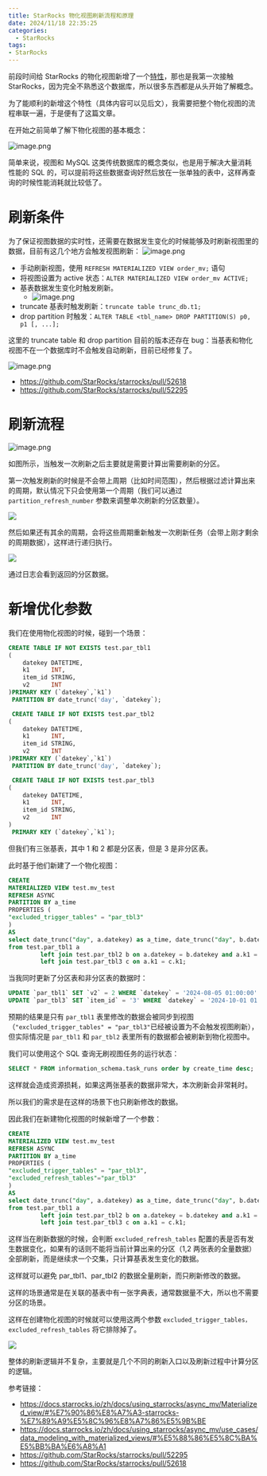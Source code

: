 ```yaml
---
title: StarRocks 物化视图刷新流程和原理
date: 2024/11/18 22:35:25
categories:
  - StarRocks
tags:
- StarRocks
---
```


前段时间给 StarRocks 的物化视图新增了一个[特性](https://github.com/StarRocks/starrocks/pull/50926)，那也是我第一次接触 StarRocks，因为完全不熟悉这个数据库，所以很多东西都是从头开始了解概念。

为了能顺利的新增这个特性（具体内容可以见后文），我需要把整个物化视图的流程串联一遍，于是便有了这篇文章。

在开始之前简单了解下物化视图的基本概念：

![image.png](https://s2.loli.net/2024/11/13/TMAjuUsEZGJiFDS.png)

简单来说，视图和 MySQL 这类传统数据库的概念类似，也是用于解决大量消耗性能的 SQL 的，可以提前将这些数据查询好然后放在一张单独的表中，这样再查询的时候性能消耗就比较低了。

<!--more-->

# 刷新条件

为了保证视图数据的实时性，还需要在数据发生变化的时候能够及时刷新视图里的数据，目前有这几个地方会触发视图刷新：
![image.png](https://s2.loli.net/2024/11/13/vJFQBAyfus5ZwIT.png)

- 手动刷新视图，使用 `REFRESH MATERIALIZED VIEW order_mv;` 语句
- 将视图设置为 active 状态：`ALTER MATERIALIZED VIEW order_mv ACTIVE;`
- 基表数据发生变化时触发刷新。
	- ![image.png](https://s2.loli.net/2024/11/13/6QCojHZEJcUL4t2.png)
- truncate 基表时触发刷新：`truncate table trunc_db.t1;` 
- drop partition 时触发：`ALTER TABLE <tbl_name> DROP PARTITION(S) p0, p1 [, ...];`

这里的 truncate table  和 drop partition 目前的版本还存在 bug：当基表和物化视图不在一个数据库时不会触发自动刷新，目前已经修复了。

![image.png](https://s2.loli.net/2024/11/13/2wtZfnFTUbsHaY4.png)

- https://github.com/StarRocks/starrocks/pull/52618
- https://github.com/StarRocks/starrocks/pull/52295

# 刷新流程
![image.png](https://s2.loli.net/2024/11/14/QljDLmRrx97EIK6.png)


如图所示，当触发一次刷新之后主要就是需要计算出需要刷新的分区。

第一次触发刷新的时候是不会带上周期（比如时间范围），然后根据过滤计算出来的周期，默认情况下只会使用第一个周期（我们可以通过 `partition_refresh_number` 参数来调整单次刷新的分区数量）。

![](https://s2.loli.net/2024/11/14/3QFtkXRfvhCdNrS.png)


然后如果还有其余的周期，会将这些周期重新触发一次刷新任务（会带上刚才剩余的周期数据），这样进行递归执行。

![](https://s2.loli.net/2024/11/15/OqjuMl1LNkWh39g.png)

通过日志会看到返回的分区数据。

# 新增优化参数

我们在使用物化视图的时候，碰到一个场景：
```sql
CREATE TABLE IF NOT EXISTS test.par_tbl1
(
    datekey DATETIME,
    k1      INT,
    item_id STRING,
    v2      INT
)PRIMARY KEY (`datekey`,`k1`)
 PARTITION BY date_trunc('day', `datekey`);

 CREATE TABLE IF NOT EXISTS test.par_tbl2
(
    datekey DATETIME,
    k1      INT,
    item_id STRING,
    v2      INT
)PRIMARY KEY (`datekey`,`k1`)
 PARTITION BY date_trunc('day', `datekey`);

 CREATE TABLE IF NOT EXISTS test.par_tbl3
(
    datekey DATETIME,
    k1      INT,
    item_id STRING,
    v2      INT
)
 PRIMARY KEY (`datekey`,`k1`);
```

但我们有三张基表，其中 1 和 2 都是分区表，但是 3 是非分区表。

此时基于他们新建了一个物化视图：

```sql
CREATE
MATERIALIZED VIEW test.mv_test
REFRESH ASYNC
PARTITION BY a_time
PROPERTIES (
"excluded_trigger_tables" = "par_tbl3"
)
AS
select date_trunc("day", a.datekey) as a_time, date_trunc("day", b.datekey) as b_time,date_trunc("day", c.datekey) as c_time
from test.par_tbl1 a
         left join test.par_tbl2 b on a.datekey = b.datekey and a.k1 = b.k1
         left join test.par_tbl3 c on a.k1 = c.k1;
```



当我同时更新了分区表和非分区表的数据时：

```sql
UPDATE `par_tbl1` SET `v2` = 2 WHERE `datekey` = '2024-08-05 01:00:00' AND `k1` = 3;
UPDATE `par_tbl3` SET `item_id` = '3' WHERE `datekey` = '2024-10-01 01:00:00' AND `k1` = 3;
```

预期的结果是只有 `par_tbl1` 表里修改的数据会被同步到视图（`"excluded_trigger_tables" = "par_tbl3"`已经被设置为不会触发视图刷新），但实际情况是 `par_tbl1` 和 `par_tbl2` 表里所有的数据都会被刷新到物化视图中。

我们可以使用这个 SQL 查询无刷视图任务的运行状态：

```sql
SELECT * FROM information_schema.task_runs order by create_time desc;
```

这样就会造成资源损耗，如果这两张基表的数据非常大，本次刷新会非常耗时。

所以我们的需求是在这样的场景下也只刷新修改的数据。

因此我们在新建物化视图的时候新增了一个参数：

```sql
CREATE
MATERIALIZED VIEW test.mv_test
REFRESH ASYNC
PARTITION BY a_time
PROPERTIES (
"excluded_trigger_tables" = "par_tbl3",
"excluded_refresh_tables"="par_tbl3"
)
AS
select date_trunc("day", a.datekey) as a_time, date_trunc("day", b.datekey) as b_time,date_trunc("day", c.datekey) as c_time
from test.par_tbl1 a
         left join test.par_tbl2 b on a.datekey = b.datekey and a.k1 = b.k1
         left join test.par_tbl3 c on a.k1 = c.k1;
```

这样当在刷新数据的时候，会判断 `excluded_refresh_tables` 配置的表是否有发生数据变化，如果有的话则不能将当前计算出来的分区（1,2 两张表的全量数据）全部刷新，而是继续求一个交集，只计算基表发生变化的数据。

这样就可以避免 par_tbl1、par_tbl2 的数据全量刷新，而只刷新修改的数据。

这样的场景通常是在关联的基表中有一张字典表，通常数据量不大，所以也不需要分区的场景。

这样在创建物化视图的时候就可以使用这两个参数 `excluded_trigger_tables，excluded_refresh_tables` 将它排除掉了。

![](https://s2.loli.net/2024/11/15/lrGJEnRgyQDd2Pc.png)


整体的刷新逻辑并不复杂，主要就是几个不同的刷新入口以及刷新过程中计算分区的逻辑。

参考链接：
- https://docs.starrocks.io/zh/docs/using_starrocks/async_mv/Materialized_view/#%E7%90%86%E8%A7%A3-starrocks-%E7%89%A9%E5%8C%96%E8%A7%86%E5%9B%BE
- https://docs.starrocks.io/zh/docs/using_starrocks/async_mv/use_cases/data_modeling_with_materialized_views/#%E5%88%86%E5%8C%BA%E5%BB%BA%E6%A8%A1
- https://github.com/StarRocks/starrocks/pull/52295
- https://github.com/StarRocks/starrocks/pull/52618